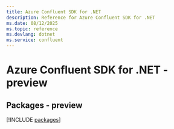 ```yaml
---
title: Azure Confluent SDK for .NET
description: Reference for Azure Confluent SDK for .NET
ms.date: 08/12/2025
ms.topic: reference
ms.devlang: dotnet
ms.service: confluent
---
```

# Azure Confluent SDK for .NET - preview
## Packages - preview
[!INCLUDE [packages](confluent-index.md)]